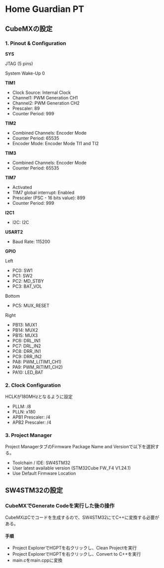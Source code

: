 # Home Guardian PT

## CubeMXの設定

### 1. Pinout & Configuration

**SYS**

JTAG (5 pins)

System Wake-Up 0

**TIM1**

- Clock Source: Internal Clock
- Channel1: PWM Generation CH1
- Channel2: PWM Generation CH2
- Prescaler: 89
- Counter Period: 999

**TIM2**

- Combined Channels: Encoder Mode
- Counter Period: 65535
- Encoder Mode: Encoder Mode TI1 and TI2

**TIM3**

- Combined Channels: Encoder Mode
- Counter Period: 65535

**TIM7**

- Activated
- TIM7 global interrupt: Enabled
- Prescaler (PSC - 16 bits value): 899
- Counter Period: 999

**I2C1**

- I2C: I2C

**USART2**

- Baud Rate: 115200

**GPIO**

Left

- PC0: SW1
- PC1: SW2
- PC2: MD_STBY
- PC3: BAT_VOL

Bottom

- PC5: MUX_RESET

Right

- PB13: MUX1
- PB14: MUX2
- PB15: MUX3
- PC6: DRL_IN1
- PC7: DRL_IN2
- PC8: DRR_IN1
- PC9: DRR_IN2
- PA8: PWM_L(TIM1_CH1)
- PA9: PWM_R(TIM1_CH2)
- PA10: LED_BAT

### 2. Clock Configuration

HCLKが180MHzとなるように設定

- PLLM: /8
- PLLN: x180
- APB1 Prescaler: /4
- APB2 Prescaler: /4

### 3. Project Manager


Project ManagerタブのFirmware Package Name and Versionで以下を選択する。

- Toolchain / IDE: SW4STM32
- User latest available version (STM32Cube FW_F4 V1.24.1)
- Use Default Firmware Location

## SW4STM32の設定

### CubeMXでGenerate Codeを実行した後の操作

CubeMXはCでコードを生成するので、SW4STM32にてC++に変換する必要がある。

#### 手順
 - Project ExplorerでHGPTを右クリックし、Clean Projectを実行
 - Project ExplorerでHGPTを右クリックし、Convert to C++を実行
 - main.cをmain.cppに変換
 